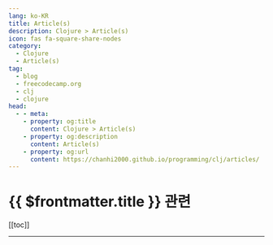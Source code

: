 ```yaml
---
lang: ko-KR
title: Article(s)
description: Clojure > Article(s)
icon: fas fa-square-share-nodes
category: 
  - Clojure
  - Article(s)
tag: 
  - blog
  - freecodecamp.org
  - clj
  - clojure
head:
  - - meta:
    - property: og:title
      content: Clojure > Article(s)
    - property: og:description
      content: Article(s)
    - property: og:url
      content: https://chanhi2000.github.io/programming/clj/articles/
---
```


# {{ $frontmatter.title }} 관련

[[toc]]

---

<TagLinks />
